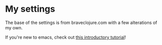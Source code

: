 # My settings

The base of the settings is from braveclojure.com with a few alterations of my own.

If you're new to emacs, check out
[this introductory tutorial](http://www.braveclojure.com/basic-emacs/)!